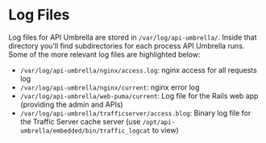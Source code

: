 # Log Files

Log files for API Umbrella are stored in `/var/log/api-umbrella/`. Inside that directory you'll find subdirectories for each process API Umbrella runs. Some of the more relevant log files are highlighted below:

- `/var/log/api-umbrella/nginx/access.log`: nginx access for all requests log
- `/var/log/api-umbrella/nginx/current`: nginx error log
- `/var/log/api-umbrella/web-puma/current`: Log file for the Rails web app (providing the admin and APIs)
- `/var/log/api-umbrella/trafficserver/access.blog`: Binary log file for the Traffic Server cache server (use `/opt/api-umbrella/embedded/bin/traffic_logcat` to view)
